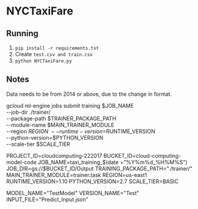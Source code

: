 # NYCTaxiFare

## Running
1. `pip install -r requirements.txt`
2. Create `test.csv and train.csv`
2. `python NYCTaxiFare.py`

## Notes
Data needs to be from 2014 or above, due to the change in format.

  gcloud ml-engine jobs submit training $JOB_NAME \
  --job-dir ./trainer/ \
  --package-path $TRAINER_PACKAGE_PATH \
  --module-name $MAIN_TRAINER_MODULE \
  --region $REGION \
  --runtime-version=$RUNTIME_VERSION \
  --python-version=$PYTHON_VERSION \
  --scale-tier $SCALE_TIER

  PROJECT_ID=cloudcomputing-222017
  BUCKET_ID=cloud-computing-model-code
  JOB_NAME=taxi_training_$(date +"%Y%m%d_%H%M%S")
  JOB_DIR=gs://$BUCKET_ID/Output
  TRAINING_PACKAGE_PATH="./trainer/"
  MAIN_TRAINER_MODULE=trainer.task
  REGION=us-east1
  RUNTIME_VERSION=1.10
  PYTHON_VERSION=2.7
  SCALE_TIER=BASIC

MODEL_NAME="TestModel"
VERSION_NAME="Test"
INPUT_FILE="Predict_Input.json"